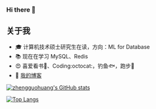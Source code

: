 ### Hi there 👋

<!--
**zhengguohuang/zhengguohuang** is a ✨ _special_ ✨ repository because its `README.md` (this file) appears on your GitHub profile.

Here are some ideas to get you started:

- 🔭 I’m currently working on ...
- 🌱 I’m currently learning ...
- 👯 I’m looking to collaborate on ...
- 🤔 I’m looking for help with ...
- 💬 Ask me about ...
- 📫 How to reach me: ...
- 😄 Pronouns: ...
- ⚡ Fun fact: ...
-->
## 关于我
- 🎓 计算机技术硕士研究生在读，方向：ML for Database
- :books: 现在在学习 MySQL、Redis
- 😍 喜爱看书:blue_book:、Coding:octocat:，钓鱼:fish:，跑步:ramen:
- 📓 [我的博客](https://blog.turl.tech/)

[![zhengguohuang's GitHub stats](https://github-readme-stats.vercel.app/api?username=zhengguohuang&count_private=true&show_icons=true)](https://github.com/anuraghazra/github-readme-stats)

[![Top Langs](https://github-readme-stats.vercel.app/api/top-langs/?username=zhengguohuang&layout=compact)](https://github.com/anuraghazra/github-readme-stats)
